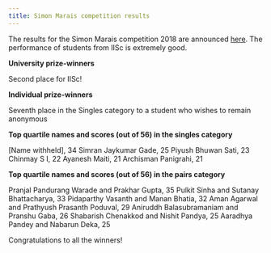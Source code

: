 ```yaml
---
title: Simon Marais competition results
---
```


The results for the Simon Marais competition 2018 are announced <a href="https://www.simonmarais.org/20182.html">here</a>. The performance of students from IISc is extremely good.

**University prize-winners**

Second place for IISc!

**Individual prize-winners**

Seventh place in the Singles category to a student who wishes to remain anonymous

**Top quartile names and scores (out of 56) in the singles category**

[Name withheld], 34
Simran Jaykumar Gade,	25
Piyush Bhuwan Sati,	23
Chinmay	S I, 22
Ayanesh	Maiti, 21
Archisman	Panigrahi, 21


**Top quartile names and scores (out of 56) in the pairs category**

Pranjal Pandurang Warade and Prakhar Gupta,	35
Pulkit Sinha and Sutanay Bhattacharya, 33
Pidaparthy Vasanth and	Manan Bhatia,	32
Aman Agarwal and Prathyush Prasanth Poduval, 29
Aniruddh Balasubramaniam and Pranshu Gaba, 26
Shabarish Chenakkod and	Nishit Pandya, 25
Aaradhya Pandey and	Nabarun Deka,	25

Congratulations to all the winners!
